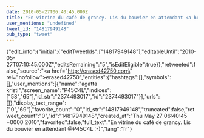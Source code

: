 ```yaml
---
date: 2010-05-27T06:40:45.000Z
title: "En vitrine du café de grancy. Lis du bouvier en attendant <a href='http://twitter.com/P45C4L'>@P45C4L</a> :-)″"
user_mentions: "undefined"
tweet_id: "14817949148"
pub_type: "tweet"
---
```

{"edit_info":{"initial":{"editTweetIds":["14817949148"],"editableUntil":"2010-05-27T07:10:45.000Z","editsRemaining":"5","isEditEligible":true}},"retweeted":false,"source":"<a href=\"http://erased42750.com\" rel=\"nofollow\">erased42750</a>","entities":{"hashtags":[],"symbols":[],"user_mentions":[{"name":"agatta kristi","screen_name":"P45C4L","indices":["58","65"],"id_str":"2374493017","id":"2374493017"}],"urls":[]},"display_text_range":["0","69"],"favorite_count":"0","id_str":"14817949148","truncated":false,"retweet_count":"0","id":"14817949148","created_at":"Thu May 27 06:40:45 +0000 2010","favorited":false,"full_text":"En vitrine du café de grancy. Lis du bouvier en attendant @P45C4L :-)","lang":"fr"}
